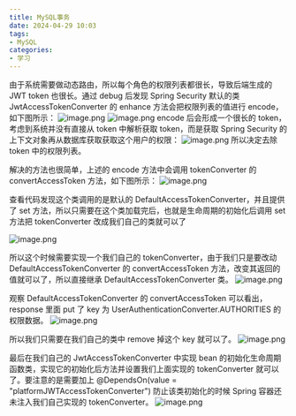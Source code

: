 ```yaml
---
title: MySQL事务
date: 2024-04-29 10:03
tags:
- MySQL
categories:
- 学习
---
```


由于系统需要做动态路由，所以每个角色的权限列表都很长，导致后端生成的 JWT token 也很长。通过 debug 后发现 Spring Security 默认的类 JwtAccessTokenConverter 的 enhance 方法会把权限列表的值进行 encode，如下图所示：
![image.png](https://shallowcmz.oss-cn-hangzhou.aliyuncs.com/aurora/articles/8822eb6c9b1fc09fb683ea1e90fcf38b.png)
![image.png](https://shallowcmz.oss-cn-hangzhou.aliyuncs.com/aurora/articles/da0e2a40b87159321a5705bc9bd263ce.png)
encode 后会形成一个很长的 token，考虑到系统并没有直接从 token 中解析获取 token，而是获取 Spring Security 的上下文对象再从数据库获取获取这个用户的权限：
![image.png](https://shallowcmz.oss-cn-hangzhou.aliyuncs.com/aurora/articles/db061e21c595fde4f2a8f2e4734eb1a6.png)
所以决定去除 token 中的权限列表。

解决的方法也很简单，上述的 encode 方法中会调用 tokenConverter 的 convertAccessToken 方法，如下图所示：
![image.png](https://shallowcmz.oss-cn-hangzhou.aliyuncs.com/aurora/articles/c57f32a15ed288098d56cd901759bc52.png)

查看代码发现这个类调用的是默认的 DefaultAccessTokenConverter，并且提供了 set 方法，所以只需要在这个类加载完后，也就是生命周期的初始化后调用 set 方法把 tokenConverter 改成我们自己的类就可以了

![image.png](https://shallowcmz.oss-cn-hangzhou.aliyuncs.com/aurora/articles/086b0618e4c2388a7f55c560b40c91f6.png)

所以这个时候需要实现一个我们自己的 tokenConverter，由于我们只是要改动 DefaultAccessTokenConverter 的 convertAccessToken 方法，改变其返回的值就可以了，所以直接继承 DefaultAccessTokenConverter 类。
![image.png](https://shallowcmz.oss-cn-hangzhou.aliyuncs.com/aurora/articles/30b50fc9e928c0bfc15cea0249af2a58.png)

观察 DefaultAccessTokenConverter 的 convertAccessToken 可以看出，response 里面 put 了 key 为 UserAuthenticationConverter.AUTHORITIES 的权限数据。
![image.png](https://shallowcmz.oss-cn-hangzhou.aliyuncs.com/aurora/articles/681a6978cae092d3b464769465d833d6.png)

所以我们只需要在我们自己的类中 remove 掉这个 key 就可以了。
![image.png](https://shallowcmz.oss-cn-hangzhou.aliyuncs.com/aurora/articles/f4f405e9f5404eafc0b4dbb7df983ea3.png)

最后在我们自己的 JwtAccessTokenConverter 中实现 bean 的初始化生命周期函数类，实现它的初始化后方法并设置我们上面实现的 tokenConverter 就可以了。要注意的是需要加上 @DependsOn(value = "platformJWTAccessTokenConverter") 防止该类初始化的时候 Spring 容器还未注入我们自己实现的 tokenConverter。
![image.png](https://shallowcmz.oss-cn-hangzhou.aliyuncs.com/aurora/articles/1a515156e825f6026c05a8ce7f77bd8d.png)
